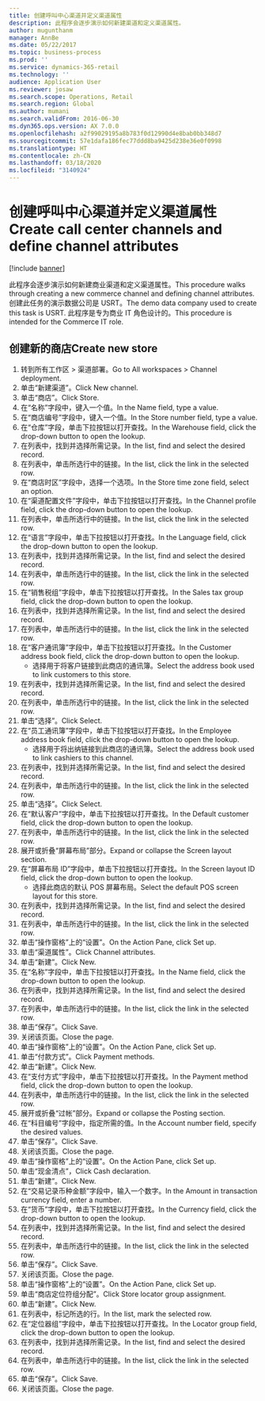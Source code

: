 ```yaml
---
title: 创建呼叫中心渠道并定义渠道属性
description: 此程序会逐步演示如何新建渠道和定义渠道属性。
author: mugunthanm
manager: AnnBe
ms.date: 05/22/2017
ms.topic: business-process
ms.prod: ''
ms.service: dynamics-365-retail
ms.technology: ''
audience: Application User
ms.reviewer: josaw
ms.search.scope: Operations, Retail
ms.search.region: Global
ms.author: mumani
ms.search.validFrom: 2016-06-30
ms.dyn365.ops.version: AX 7.0.0
ms.openlocfilehash: a2f99029195a8b783f0d12990d4e8bab0bb348d7
ms.sourcegitcommit: 57e1dafa186fec77ddd8ba9425d238e36e0f0998
ms.translationtype: HT
ms.contentlocale: zh-CN
ms.lasthandoff: 03/18/2020
ms.locfileid: "3140924"
---
```

# <a name="create-call-center-channels-and-define-channel-attributes"></a><span data-ttu-id="fef90-103">创建呼叫中心渠道并定义渠道属性</span><span class="sxs-lookup"><span data-stu-id="fef90-103">Create call center channels and define channel attributes</span></span>

[!include [banner](../includes/banner.md)]

<span data-ttu-id="fef90-104">此程序会逐步演示如何新建商业渠道和定义渠道属性。</span><span class="sxs-lookup"><span data-stu-id="fef90-104">This procedure walks through creating a new commerce channel and defining channel attributes.</span></span> <span data-ttu-id="fef90-105">创建此任务的演示数据公司是 USRT。</span><span class="sxs-lookup"><span data-stu-id="fef90-105">The demo data company used to create this task is USRT.</span></span> <span data-ttu-id="fef90-106">此程序是专为商业 IT 角色设计的。</span><span class="sxs-lookup"><span data-stu-id="fef90-106">This procedure is intended for the Commerce IT role.</span></span>


## <a name="create-new-store"></a><span data-ttu-id="fef90-107">创建新的商店</span><span class="sxs-lookup"><span data-stu-id="fef90-107">Create new store</span></span>
1. <span data-ttu-id="fef90-108">转到所有工作区 > 渠道部署。</span><span class="sxs-lookup"><span data-stu-id="fef90-108">Go to All workspaces > Channel deployment.</span></span>
2. <span data-ttu-id="fef90-109">单击“新建渠道”。</span><span class="sxs-lookup"><span data-stu-id="fef90-109">Click New channel.</span></span>
3. <span data-ttu-id="fef90-110">单击“商店”。</span><span class="sxs-lookup"><span data-stu-id="fef90-110">Click Store.</span></span>
4. <span data-ttu-id="fef90-111">在“名称”字段中，键入一个值。</span><span class="sxs-lookup"><span data-stu-id="fef90-111">In the Name field, type a value.</span></span>
5. <span data-ttu-id="fef90-112">在“商店编号”字段中，键入一个值。</span><span class="sxs-lookup"><span data-stu-id="fef90-112">In the Store number field, type a value.</span></span>
6. <span data-ttu-id="fef90-113">在“仓库”字段，单击下拉按钮以打开查找。</span><span class="sxs-lookup"><span data-stu-id="fef90-113">In the Warehouse field, click the drop-down button to open the lookup.</span></span>
7. <span data-ttu-id="fef90-114">在列表中，找到并选择所需记录。</span><span class="sxs-lookup"><span data-stu-id="fef90-114">In the list, find and select the desired record.</span></span>
8. <span data-ttu-id="fef90-115">在列表中，单击所选行中的链接。</span><span class="sxs-lookup"><span data-stu-id="fef90-115">In the list, click the link in the selected row.</span></span>
9. <span data-ttu-id="fef90-116">在“商店时区”字段中，选择一个选项。</span><span class="sxs-lookup"><span data-stu-id="fef90-116">In the Store time zone field, select an option.</span></span>
10. <span data-ttu-id="fef90-117">在“渠道配置文件”字段中，单击下拉按钮以打开查找。</span><span class="sxs-lookup"><span data-stu-id="fef90-117">In the Channel profile field, click the drop-down button to open the lookup.</span></span>
11. <span data-ttu-id="fef90-118">在列表中，单击所选行中的链接。</span><span class="sxs-lookup"><span data-stu-id="fef90-118">In the list, click the link in the selected row.</span></span>
12. <span data-ttu-id="fef90-119">在“语言”字段中，单击下拉按钮以打开查找。</span><span class="sxs-lookup"><span data-stu-id="fef90-119">In the Language field, click the drop-down button to open the lookup.</span></span>
13. <span data-ttu-id="fef90-120">在列表中，找到并选择所需记录。</span><span class="sxs-lookup"><span data-stu-id="fef90-120">In the list, find and select the desired record.</span></span>
14. <span data-ttu-id="fef90-121">在列表中，单击所选行中的链接。</span><span class="sxs-lookup"><span data-stu-id="fef90-121">In the list, click the link in the selected row.</span></span>
15. <span data-ttu-id="fef90-122">在“销售税组”字段中，单击下拉按钮以打开查找。</span><span class="sxs-lookup"><span data-stu-id="fef90-122">In the Sales tax group field, click the drop-down button to open the lookup.</span></span>
16. <span data-ttu-id="fef90-123">在列表中，找到并选择所需记录。</span><span class="sxs-lookup"><span data-stu-id="fef90-123">In the list, find and select the desired record.</span></span>
17. <span data-ttu-id="fef90-124">在列表中，单击所选行中的链接。</span><span class="sxs-lookup"><span data-stu-id="fef90-124">In the list, click the link in the selected row.</span></span>
18. <span data-ttu-id="fef90-125">在“客户通讯簿”字段中，单击下拉按钮以打开查找。</span><span class="sxs-lookup"><span data-stu-id="fef90-125">In the Customer address book field, click the drop-down button to open the lookup.</span></span>
    * <span data-ttu-id="fef90-126">选择用于将客户链接到此商店的通讯簿。</span><span class="sxs-lookup"><span data-stu-id="fef90-126">Select the address book used to link customers to this store.</span></span>  
19. <span data-ttu-id="fef90-127">在列表中，找到并选择所需记录。</span><span class="sxs-lookup"><span data-stu-id="fef90-127">In the list, find and select the desired record.</span></span>
20. <span data-ttu-id="fef90-128">在列表中，单击所选行中的链接。</span><span class="sxs-lookup"><span data-stu-id="fef90-128">In the list, click the link in the selected row.</span></span>
21. <span data-ttu-id="fef90-129">单击“选择”。</span><span class="sxs-lookup"><span data-stu-id="fef90-129">Click Select.</span></span>
22. <span data-ttu-id="fef90-130">在“员工通讯簿”字段中，单击下拉按钮以打开查找。</span><span class="sxs-lookup"><span data-stu-id="fef90-130">In the Employee address book field, click the drop-down button to open the lookup.</span></span>
    * <span data-ttu-id="fef90-131">选择用于将出纳链接到此商店的通讯簿。</span><span class="sxs-lookup"><span data-stu-id="fef90-131">Select the address book used to link cashiers to this channel.</span></span>  
23. <span data-ttu-id="fef90-132">在列表中，找到并选择所需记录。</span><span class="sxs-lookup"><span data-stu-id="fef90-132">In the list, find and select the desired record.</span></span>
24. <span data-ttu-id="fef90-133">在列表中，单击所选行中的链接。</span><span class="sxs-lookup"><span data-stu-id="fef90-133">In the list, click the link in the selected row.</span></span>
25. <span data-ttu-id="fef90-134">单击“选择”。</span><span class="sxs-lookup"><span data-stu-id="fef90-134">Click Select.</span></span>
26. <span data-ttu-id="fef90-135">在“默认客户”字段中，单击下拉按钮以打开查找。</span><span class="sxs-lookup"><span data-stu-id="fef90-135">In the Default customer field, click the drop-down button to open the lookup.</span></span>
27. <span data-ttu-id="fef90-136">在列表中，单击所选行中的链接。</span><span class="sxs-lookup"><span data-stu-id="fef90-136">In the list, click the link in the selected row.</span></span>
28. <span data-ttu-id="fef90-137">展开或折叠“屏幕布局”部分。</span><span class="sxs-lookup"><span data-stu-id="fef90-137">Expand or collapse the Screen layout section.</span></span>
29. <span data-ttu-id="fef90-138">在“屏幕布局 ID”字段中，单击下拉按钮以打开查找。</span><span class="sxs-lookup"><span data-stu-id="fef90-138">In the Screen layout ID field, click the drop-down button to open the lookup.</span></span>
    * <span data-ttu-id="fef90-139">选择此商店的默认 POS 屏幕布局。</span><span class="sxs-lookup"><span data-stu-id="fef90-139">Select the default POS screen layout for this store.</span></span>  
30. <span data-ttu-id="fef90-140">在列表中，找到并选择所需记录。</span><span class="sxs-lookup"><span data-stu-id="fef90-140">In the list, find and select the desired record.</span></span>
31. <span data-ttu-id="fef90-141">在列表中，单击所选行中的链接。</span><span class="sxs-lookup"><span data-stu-id="fef90-141">In the list, click the link in the selected row.</span></span>
32. <span data-ttu-id="fef90-142">单击“操作窗格”上的“设置”。</span><span class="sxs-lookup"><span data-stu-id="fef90-142">On the Action Pane, click Set up.</span></span>
33. <span data-ttu-id="fef90-143">单击“渠道属性”。</span><span class="sxs-lookup"><span data-stu-id="fef90-143">Click Channel attributes.</span></span>
34. <span data-ttu-id="fef90-144">单击“新建”。</span><span class="sxs-lookup"><span data-stu-id="fef90-144">Click New.</span></span>
35. <span data-ttu-id="fef90-145">在“名称”字段中，单击下拉按钮以打开查找。</span><span class="sxs-lookup"><span data-stu-id="fef90-145">In the Name field, click the drop-down button to open the lookup.</span></span>
36. <span data-ttu-id="fef90-146">在列表中，找到并选择所需记录。</span><span class="sxs-lookup"><span data-stu-id="fef90-146">In the list, find and select the desired record.</span></span>
37. <span data-ttu-id="fef90-147">在列表中，单击所选行中的链接。</span><span class="sxs-lookup"><span data-stu-id="fef90-147">In the list, click the link in the selected row.</span></span>
38. <span data-ttu-id="fef90-148">单击“保存”。</span><span class="sxs-lookup"><span data-stu-id="fef90-148">Click Save.</span></span>
39. <span data-ttu-id="fef90-149">关闭该页面。</span><span class="sxs-lookup"><span data-stu-id="fef90-149">Close the page.</span></span>
40. <span data-ttu-id="fef90-150">单击“操作窗格”上的“设置”。</span><span class="sxs-lookup"><span data-stu-id="fef90-150">On the Action Pane, click Set up.</span></span>
41. <span data-ttu-id="fef90-151">单击“付款方式”。</span><span class="sxs-lookup"><span data-stu-id="fef90-151">Click Payment methods.</span></span>
42. <span data-ttu-id="fef90-152">单击“新建”。</span><span class="sxs-lookup"><span data-stu-id="fef90-152">Click New.</span></span>
43. <span data-ttu-id="fef90-153">在“支付方式”字段中，单击下拉按钮以打开查找。</span><span class="sxs-lookup"><span data-stu-id="fef90-153">In the Payment method field, click the drop-down button to open the lookup.</span></span>
44. <span data-ttu-id="fef90-154">在列表中，单击所选行中的链接。</span><span class="sxs-lookup"><span data-stu-id="fef90-154">In the list, click the link in the selected row.</span></span>
45. <span data-ttu-id="fef90-155">展开或折叠“过帐”部分。</span><span class="sxs-lookup"><span data-stu-id="fef90-155">Expand or collapse the Posting section.</span></span>
46. <span data-ttu-id="fef90-156">在“科目编号”字段中，指定所需的值。</span><span class="sxs-lookup"><span data-stu-id="fef90-156">In the Account number field, specify the desired values.</span></span>
47. <span data-ttu-id="fef90-157">单击“保存”。</span><span class="sxs-lookup"><span data-stu-id="fef90-157">Click Save.</span></span>
48. <span data-ttu-id="fef90-158">关闭该页面。</span><span class="sxs-lookup"><span data-stu-id="fef90-158">Close the page.</span></span>
49. <span data-ttu-id="fef90-159">单击“操作窗格”上的“设置”。</span><span class="sxs-lookup"><span data-stu-id="fef90-159">On the Action Pane, click Set up.</span></span>
50. <span data-ttu-id="fef90-160">单击“现金清点”，</span><span class="sxs-lookup"><span data-stu-id="fef90-160">Click Cash declaration.</span></span>
51. <span data-ttu-id="fef90-161">单击“新建”。</span><span class="sxs-lookup"><span data-stu-id="fef90-161">Click New.</span></span>
52. <span data-ttu-id="fef90-162">在“交易记录币种金额”字段中，输入一个数字。</span><span class="sxs-lookup"><span data-stu-id="fef90-162">In the Amount in transaction currency field, enter a number.</span></span>
53. <span data-ttu-id="fef90-163">在“货币”字段中，单击下拉按钮以打开查找。</span><span class="sxs-lookup"><span data-stu-id="fef90-163">In the Currency field, click the drop-down button to open the lookup.</span></span>
54. <span data-ttu-id="fef90-164">在列表中，找到并选择所需记录。</span><span class="sxs-lookup"><span data-stu-id="fef90-164">In the list, find and select the desired record.</span></span>
55. <span data-ttu-id="fef90-165">在列表中，单击所选行中的链接。</span><span class="sxs-lookup"><span data-stu-id="fef90-165">In the list, click the link in the selected row.</span></span>
56. <span data-ttu-id="fef90-166">单击“保存”。</span><span class="sxs-lookup"><span data-stu-id="fef90-166">Click Save.</span></span>
57. <span data-ttu-id="fef90-167">关闭该页面。</span><span class="sxs-lookup"><span data-stu-id="fef90-167">Close the page.</span></span>
58. <span data-ttu-id="fef90-168">单击“操作窗格”上的“设置”。</span><span class="sxs-lookup"><span data-stu-id="fef90-168">On the Action Pane, click Set up.</span></span>
59. <span data-ttu-id="fef90-169">单击“商店定位符组分配”。</span><span class="sxs-lookup"><span data-stu-id="fef90-169">Click Store locator group assignment.</span></span>
60. <span data-ttu-id="fef90-170">单击“新建”。</span><span class="sxs-lookup"><span data-stu-id="fef90-170">Click New.</span></span>
61. <span data-ttu-id="fef90-171">在列表中，标记所选的行。</span><span class="sxs-lookup"><span data-stu-id="fef90-171">In the list, mark the selected row.</span></span>
62. <span data-ttu-id="fef90-172">在“定位器组”字段中，单击下拉按钮以打开查找。</span><span class="sxs-lookup"><span data-stu-id="fef90-172">In the Locator group field, click the drop-down button to open the lookup.</span></span>
63. <span data-ttu-id="fef90-173">在列表中，找到并选择所需记录。</span><span class="sxs-lookup"><span data-stu-id="fef90-173">In the list, find and select the desired record.</span></span>
64. <span data-ttu-id="fef90-174">在列表中，单击所选行中的链接。</span><span class="sxs-lookup"><span data-stu-id="fef90-174">In the list, click the link in the selected row.</span></span>
65. <span data-ttu-id="fef90-175">单击“保存”。</span><span class="sxs-lookup"><span data-stu-id="fef90-175">Click Save.</span></span>
66. <span data-ttu-id="fef90-176">关闭该页面。</span><span class="sxs-lookup"><span data-stu-id="fef90-176">Close the page.</span></span>

